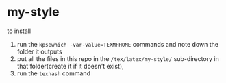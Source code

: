 # my-style
to install
1. run the `kpsewhich -var-value=TEXMFHOME` commands and note down the folder it outputs 
2. put all the files in this repo in the `/tex/latex/my-style/` sub-directory in that folder(create it if it doesn't exist),
3. run the `texhash` command
